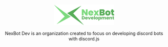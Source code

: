 <div align="center">
  <img alt="NexBot Development Logo" src="./../assets/NexBot Dev - Full.png" height="64" />
  <p>NexBot Dev is an organization created to focus on developing discord bots with discord.js</p>
</div>
